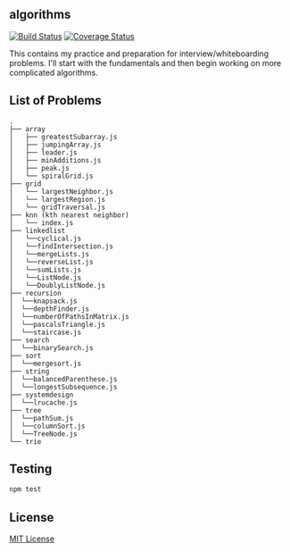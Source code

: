 ## algorithms

[![Build Status](https://travis-ci.org/vinnyoodles/algorithms.svg?branch=master)](https://travis-ci.org/vinnyoodles/algorithms)
[![Coverage Status](https://coveralls.io/repos/github/vinnyoodles/algorithms/badge.svg?branch=master)](https://coveralls.io/github/vinnyoodles/algorithms?branch=master)

This contains my practice and preparation for interview/whiteboarding problems. I'll start with the fundamentals and then begin working on more complicated algorithms.

## List of Problems
```
.
├── array
│   ├── greatestSubarray.js
│   ├── jumpingArray.js
│   ├── leader.js
│   ├── minAdditions.js
│   ├── peak.js
│   └── spiralGrid.js
├── grid
│   └── largestNeighbor.js
│   └── largestRegion.js
│   └── gridTraversal.js
├── knn (kth nearest neighbor)
│   └── index.js
├── linkedlist
│   └──cyclical.js
│   └──findIntersection.js
│   └──mergeLists.js
│   └──reverseList.js
│   └──sumLists.js
│   └──ListNode.js
│   └──DoublyListNode.js
├── recursion
│  └──knapsack.js
│  └──depthFinder.js
│  └──numberOfPathsInMatrix.js
│  └──pascalsTriangle.js
│  └──staircase.js
├── search
│  └──binarySearch.js
├── sort
│  └──mergesort.js
├── string
│  └──balancedParenthese.js
│  └──longestSubsequence.js
├── systemdesign
│  └──lrucache.js
├── tree
│  └──pathSum.js
│  └──columnSort.js
│  └──TreeNode.js
└── trie
```

## Testing

```javascript
npm test
```


## License
[MIT License](https://github.com/vinnyoodles/algorithms/blob/master/LICENSE)

